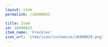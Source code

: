```yaml
---
layout: item
permalink: /10400033

title: Item
id: 10400033
item_name: 'Freckles'
icon_url: 'item/icon/customize/10400029.png'
---
```

